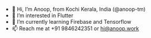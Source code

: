 - 👋 Hi, I’m Anoop, from Kochi Kerala, India (@anoop-tm)
- 👀 I’m interested in Flutter
- 🌱 I’m currently learning Firebase and Tensorflow
- 📫 Reach me at +91 9846242351 or hi@anoop.work

<!---
anoop-tm/anoop-tm is a ✨ special ✨ repository because its `README.md` (this file) appears on your GitHub profile.
You can click the Preview link to take a look at your changes.
--->

